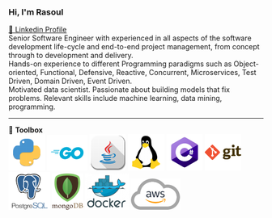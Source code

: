 ### Hi, I'm Rasoul
[🔷 Linkedin Profile](https://www.linkedin.com/in/rasoulkhaksari)
<br>
Senior Software Engineer with experienced in all aspects of the software development life-cycle and end-to-end project management, from concept through to development and delivery.<br>
Hands-on experience to different Programming paradigms such as Object-oriented, Functional, Defensive, Reactive, Concurrent,
Microservices, Test Driven, Domain Driven, Event Driven.<br>
Motivated data scientist. Passionate about building models that fix problems. Relevant skills include machine learning, data mining, programming.

---


💼 **Toolbox**
<br>
![python](python.png) ![golang](go72.png) ![java](java.png) ![linux](linux.png) ![csharp](csharp.png) ![git](git.png) ![postgresql](postgresql.png)  ![mongodb](mongodb.png)  ![docker](docker.png)  ![AWS](aws.png)

<!--
<img src="toolbox.png" style="vertical-align: middle;" />**Toolbox**
![tool box](toolbox.png) **Toolbox**
**rasoulkhaksari/rasoulkhaksari** is a ✨ _special_ ✨ repository because its `README.md` (this file) appears on your GitHub profile.

Here are some ideas to get you started:

- 🔭 I’m currently working on ...
- 🌱 I’m currently learning ...
- 👯 I’m looking to collaborate on ...
- 🤔 I’m looking for help with ...
- 💬 Ask me about ...
- 📫 How to reach me: ...
- 😄 Pronouns: ...
- ⚡ Fun fact: ...
-->
